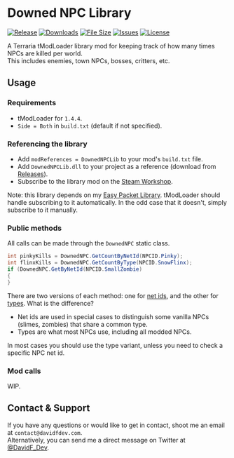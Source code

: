 # Downed NPC Library
[![Release](https://img.shields.io/github/v/release/DavidF-Dev/Terraria-Downed-NPC-Lib?style=flat-square)](https://github.com/DavidF-Dev/Terraria-Downed-NPC-Lib/releases/latest)
[![Downloads](https://img.shields.io/steam/downloads/2955286119?style=flat-square)](https://steamcommunity.com/sharedfiles/filedetails/?id=2955286119)
[![File Size](https://img.shields.io/steam/size/2955286119?style=flat-square)](https://steamcommunity.com/sharedfiles/filedetails/?id=2955286119)
[![Issues](https://img.shields.io/github/issues/DavidF-Dev/Terraria-Downed-NPC-Lib?style=flat-square)](https://github.com/DavidF-Dev/Terraria-Downed-NPC-Lib/issues)
[![License](https://img.shields.io/github/license/DavidF-Dev/Terraria-Downed-NPC-Lib?style=flat-square)](https://github.com/DavidF-Dev/Terraria-Downed-NPC-Lib/blob/main/LICENSE.md)

A Terraria tModLoader library mod for keeping track of how many times NPCs are killed per world.<br />
This includes enemies, town NPCs, bosses, critters, etc.

## Usage
### Requirements
- tModLoader for `1.4.4`.
- `Side = Both` in `build.txt` (default if not specified).

### Referencing the library
- Add `modReferences = DownedNPCLib` to your mod's `build.txt` file.
- Add `DownedNPCLib.dll` to your project as a reference (download from [Releases](https://github.com/DavidF-Dev/Terraria-Downed-NPC-Lib/releases/latest)).
- Subscribe to the library mod on the [Steam Workshop](https://steamcommunity.com/sharedfiles/filedetails/?id=2955286119).

Note: this library depends on my [Easy Packet Library](https://github.com/DavidF-Dev/Terraria-Easy-Packets-Lib).
tModLoader should handle subscribing to it automatically.
In the odd case that it doesn't, simply subscribe to it manually.

### Public methods
All calls can be made through the `DownedNPC` static class.
```csharp
int pinkyKills = DownedNPC.GetCountByNetId(NPCID.Pinky);
int flinxKills = DownedNPC.GetCountByType(NPCID.SnowFlinx);
if (DownedNPC.GetByNetId(NPCID.SmallZombie)
{
}
```
There are two versions of each method: one for <ins>net ids</ins>, and the other for <ins>types</ins>. What is the difference?
- Net ids are used in special cases to distinguish some vanilla NPCs (slimes, zombies) that share a common type.
- Types are what most NPCs use, including all modded NPCs.

In most cases you should use the type variant, unless you need to check a specific NPC net id.

### Mod calls
WIP.

## Contact & Support

If you have any questions or would like to get in contact, shoot me an email at `contact@davidfdev.com`.<br>
Alternatively, you can send me a direct message on Twitter at [@DavidF_Dev](https://twitter.com/DavidF_Dev).